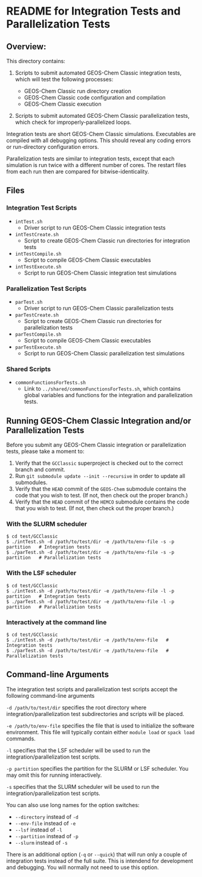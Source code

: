 # README for Integration Tests and Parallelization Tests

## Overview:

This directory contains:

1. Scripts to submit automated GEOS-Chem Classic integration tests, which will test the following processes:

    - GEOS-Chem Classic run directory creation
    - GEOS-Chem Classic code configuration and compilation
    - GEOS-Chem Classic execution

2. Scripts to submit automated GEOS-Chem Classic parallelization tests, which check for improperly-parallelized loops.

Integration tests are short GEOS-Chem Classic simulations.  Executables are compiled with all debugging options.  This should reveal any coding errors or run-directory configuration errors.

Parallelization tests are similar to integration tests, except that each simulation is run twice with a different number of cores. The restart files from each run then are compared for bitwise-identicality.

## Files

### Integration Test Scripts

- `intTest.sh`
  - Driver script to run GEOS-Chem Classic integration tests
- `intTestCreate.sh`
  - Script to create GEOS-Chem Classic run directories for integration tests
- `intTestCompile.sh`
  - Script to compile GEOS-Chem Classic executables
- `intTestExecute.sh`
   - Script to run GEOS-Chem Classic integration test simulations

### Parallelization Test Scripts

- `parTest.sh`
  - Driver script to run GEOS-Chem Classic parallelization tests
- `parTestCreate.sh`
  - Script to create GEOS-Chem Classic run directories for parallelization tests
- `parTestCompile.sh`
  - Script to compile GEOS-Chem Classic executables
- `parTestExecute.sh`
   - Script to run GEOS-Chem Classic parallelization test simulations

### Shared Scripts

- `commonFunctionsForTests.sh`
  - Link to `../shared/commonFunctionsForTests.sh`, which contains global variables and functions for the integration and parallelization tests.

## Running GEOS-Chem Classic Integration and/or Parallelization Tests

Before you submit any GEOS-Chem Classic integration or parallelization tests, please take a moment to:

1. Verify that the `GCClassic` superproject is checked out to the correct branch and commit.
2. Run `git submodule update --init --recursive` in order to update all submodules.
3. Verify that the `HEAD` commit of the `GEOS-Chem` submodule contains the code that you wish to test. (If not, then check out the proper branch.)
4. Verify that the `HEAD` commit of the `HEMCO` submodule contains the code that you wish to test. (If not, then check out the proper branch.)

### With the SLURM scheduler

```console
$ cd test/GCClassic
$ ./intTest.sh -d /path/to/test/dir -e /path/to/env-file -s -p partition   # Integration tests
$ ./parTest.sh -d /path/to/test/dir -e /path/to/env-file -s -p partition   # Parallelization tests
```

### With the LSF scheduler

```console
$ cd test/GCClassic
$ ./intTest.sh -d /path/to/test/dir -e /path/to/env-file -l -p partition   # Integration tests
$ ./parTest.sh -d /path/to/test/dir -e /path/to/env-file -l -p partition   # Parallelization tests
```

### Interactively at the command line

```console
$ cd test/GCClassic
$ ./intTest.sh -d /path/to/test/dir -e /path/to/env-file   # Integration tests
$ ./parTest.sh -d /path/to/test/dir -e /path/to/env-file   # Parallelization tests
```

## Command-line Arguments

The integration test scripts and parallelization test scripts accept the following command-line arguments

`-d /path/to/test/dir` specifies the root directory where integration/parallelization test subdirectories and scripts will be placed.

`-e /path/to/env-file` specifies the file that is used to initialize the software environment.  This file will typically contain either `module load` or `spack load` commands.

`-l` specifies that the LSF scheduler will be used to run the integration/parallelization test scripts.

`-p partition` specifies the partition for the SLURM or LSF scheduler.  You may omit this for running interactively.

`-s` specifies that the SLURM scheduler will be used to run the integration/parallelization test scripts.

You can also use long names for the option switches:
- `--directory` instead of `-d`
- `--env-file` instead of `-e`
- `--lsf` instead of `-l`
- `--partition` instead of `-p`
- `--slurm` instead of `-s`

There is an additional option (`-q` or `--quick`) that will run only a couple of integration tests instead of the full suite.  This is intendend for development and debugging.  You will normally not need to use this option.
